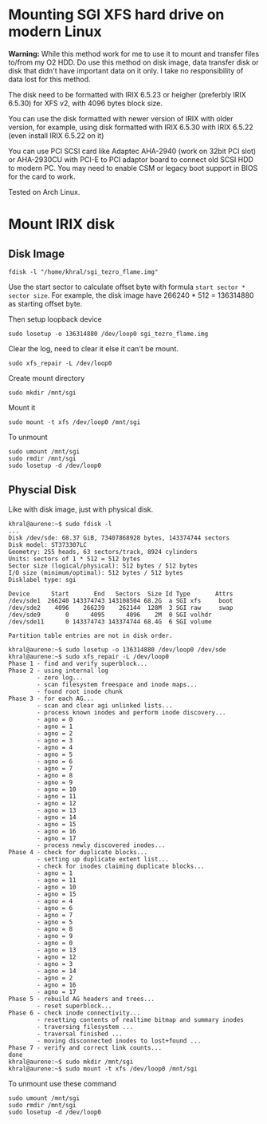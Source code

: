 Mounting SGI XFS hard drive on modern Linux
===========================================

**Warning:** While this method work for me to use it to mount and transfer files to/from my O2 HDD.
Do use this method on disk image, data transfer disk or disk that didn't have important data on it only.
I take no responsibility of data lost for this method.

The disk need to be formatted with IRIX 6.5.23 or heigher (preferbly IRIX 6.5.30) for XFS v2, with 4096 bytes block size.

You can use the disk formatted with newer version of IRIX with older version,
for example, using disk formatted with IRIX 6.5.30 with IRIX 6.5.22 (even install IRIX 6.5.22 on it)

You can use PCI SCSI card like Adaptec AHA-2940 (work on 32bit PCI slot) or AHA-2930CU with
PCI-E to PCI adaptor board to connect old SCSI HDD to modern PC.
You may need to enable CSM or legacy boot support in BIOS for the card to work.

Tested on Arch Linux.

Mount IRIX disk
===============

Disk Image
----------

    fdisk -l "/home/khral/sgi_tezro_flame.img"

Use the start sector to calculate offset byte with formula `start sector * sector size`.
For example, the disk image have 266240 * 512 = 136314880 as starting offset byte.

Then setup loopback device

    sudo losetup -o 136314880 /dev/loop0 sgi_tezro_flame.img

Clear the log, need to clear it else it can't be mount.

    sudo xfs_repair -L /dev/loop0

Create mount directory

    sudo mkdir /mnt/sgi

Mount it

    sudo mount -t xfs /dev/loop0 /mnt/sgi

To unmount

    sudo umount /mnt/sgi
    sudo rmdir /mnt/sgi
    sudo losetup -d /dev/loop0

Physcial Disk
-------------

Like with disk image, just with physical disk.

    khral@aurene:~$ sudo fdisk -l
    ...
    Disk /dev/sde: 68.37 GiB, 73407868928 bytes, 143374744 sectors
    Disk model: ST373307LC
    Geometry: 255 heads, 63 sectors/track, 8924 cylinders
    Units: sectors of 1 * 512 = 512 bytes
    Sector size (logical/physical): 512 bytes / 512 bytes
    I/O size (minimum/optimal): 512 bytes / 512 bytes
    Disklabel type: sgi

    Device      Start       End   Sectors  Size Id Type       Attrs
    /dev/sde1  266240 143374743 143108504 68.2G  a SGI xfs     boot
    /dev/sde2    4096    266239    262144  128M  3 SGI raw     swap
    /dev/sde9       0      4095      4096    2M  0 SGI volhdr
    /dev/sde11      0 143374743 143374744 68.4G  6 SGI volume

    Partition table entries are not in disk order.

    khral@aurene:~$ sudo losetup -o 136314880 /dev/loop0 /dev/sde
    khral@aurene:~$ sudo xfs_repair -L /dev/loop0
    Phase 1 - find and verify superblock...
    Phase 2 - using internal log
            - zero log...
            - scan filesystem freespace and inode maps...
            - found root inode chunk
    Phase 3 - for each AG...
            - scan and clear agi unlinked lists...
            - process known inodes and perform inode discovery...
            - agno = 0
            - agno = 1
            - agno = 2
            - agno = 3
            - agno = 4
            - agno = 5
            - agno = 6
            - agno = 7
            - agno = 8
            - agno = 9
            - agno = 10
            - agno = 11
            - agno = 12
            - agno = 13
            - agno = 14
            - agno = 15
            - agno = 16
            - agno = 17
            - process newly discovered inodes...
    Phase 4 - check for duplicate blocks...
            - setting up duplicate extent list...
            - check for inodes claiming duplicate blocks...
            - agno = 1
            - agno = 11
            - agno = 10
            - agno = 15
            - agno = 4
            - agno = 6
            - agno = 7
            - agno = 5
            - agno = 8
            - agno = 9
            - agno = 0
            - agno = 13
            - agno = 12
            - agno = 3
            - agno = 14
            - agno = 2
            - agno = 16
            - agno = 17
    Phase 5 - rebuild AG headers and trees...
            - reset superblock...
    Phase 6 - check inode connectivity...
            - resetting contents of realtime bitmap and summary inodes
            - traversing filesystem ...
            - traversal finished ...
            - moving disconnected inodes to lost+found ...
    Phase 7 - verify and correct link counts...
    done
    khral@aurene:~$ sudo mkdir /mnt/sgi
    khral@aurene:~$ sudo mount -t xfs /dev/loop0 /mnt/sgi

To unmount use these command

    sudo umount /mnt/sgi
    sudo rmdir /mnt/sgi
    sudo losetup -d /dev/loop0


